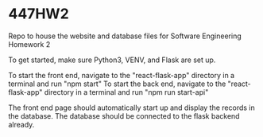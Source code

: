 # 447HW2
Repo to house the website and database files for Software Engineering Homework 2

To get started, make sure Python3, VENV, and Flask are set up.

To start the front end, navigate to the "react-flask-app" directory in a terminal and run "npm start"
To start the back end, navigate to the "react-flask-app" directory in a terminal and run "npm run start-api"

The front end page should automatically start up and display the records in the database. The database should be connected to the flask backend already.
